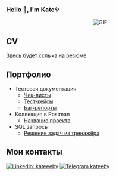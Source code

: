 ### Hello 👋, I'm Kate✨

<div align="center">

![GIF](https://i.imgur.com/IkdLIvu.gif)
  
</div>

## CV 

[Здесь будет сслыка на резюме](https://ссылочку_сюда)

## Портфолио 
- Тестовая документация
  -  [Чек-листы](https://drive.google.com/drive/folders/1s8t7epyp0Wu8uNuu0qx6snvEHeSIkNQv?usp=sharing)
  -  [Тест-кейсы](https://drive.google.com/drive/folders/1hWIJta5fZ-m1dwiOnPGrvwo-izGDNd5r?usp=sharing)
  -  [Баг-репорты](https://drive.google.com/drive/folders/1P-s4aexJI2I4vvFOVknrYrT7rXj6hY-E?usp=sharing)
- Коллекция в Postman 
  -  [Название проекта](https://ссылочку_сюда)
- SQL запросы 
  -  [Решение задач из тренажёра](https://github.com/ssofism/sql-academy)

## Мои контакты

[![Linkedin: kateeeby](https://img.shields.io/badge/-LinkedIn-0e76a8?style=flat-square&logo=Linkedin&logoColor=white)](https://linkedin.com/in/kateeeby/)
[![Telegram kateeby](https://img.shields.io/badge/-Telegram-0088cc?style=flat-square&logo=Telegram&logoColor=white)](https://t.me/kateeby)
